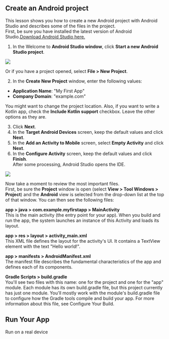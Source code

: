 ## Create an Android project
This lesson shows you how to create a new Android project with Android Studio and describes some of the files in the project.<br />
First, be sure you have installed the latest version of Android Studio.[Download Android Studio here.](https://developer.android.com/studio/)
1. In the Welcome to **Android Studio window**, click **Start a new Android Studio project**.

<img src="https://developer.android.com/training/basics/firstapp/images/studio-welcome_2x.png">

Or if you have a project opened, select **File > New Project**.

2. In the **Create New Project** window, enter the following values:
- **Application Name**: "My First App"
- **Company Domain**: "example.com"<br />

You might want to change the project location. Also, if you want to write a Kotlin app, check the **Include Kotlin support** checkbox. Leave the other options as they are.

3. Click **Next**.
4. In the **Target Android Devices** screen, keep the default values and click **Next**.
5. In the **Add an Activity to Mobile** screen, select **Empty Activity** and click **Next**.
6. In the **Configure Activity** screen, keep the default values and click **Finish**.<br />
After some processing, Android Studio opens the IDE.
<img src="https://developer.android.com/training/basics/firstapp/images/studio-editor_2x.png">

Now take a moment to review the most important files.<br />
First, be sure the **Project** window is open (select **View > Tool Windows > Project**) and the **Android** view is selected from the drop-down list at the top of that window. You can then see the following files:<br />

**app > java > com.example.myfirstapp > MainActivity**<br />
This is the main activity (the entry point for your app). When you build and run the app, the system launches an instance of this Activity and loads its layout.<br />

**app > res > layout > activity_main.xml**<br />
This XML file defines the layout for the activity's UI. It contains a TextView element with the text "Hello world!".<br />

**app > manifests > AndroidManifest.xml**<br />
The manifest file describes the fundamental characteristics of the app and defines each of its components.<br />

**Gradle Scripts > build.gradle**<br />
You'll see two files with this name: one for the project and one for the "app" module. Each module has its own build.gradle file, but this project currently has just one module. You'll mostly work with the module's build.gradle file to configure how the Gradle tools compile and build your app. For more information about this file, see Configure Your Build.<br />

## Run Your App
Run on a real device
